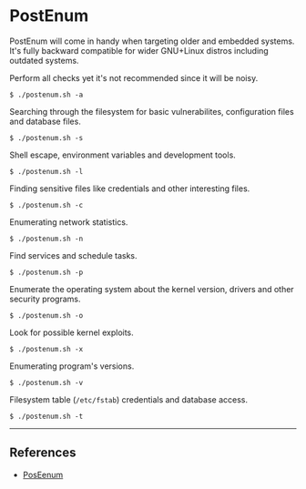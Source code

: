 # PostEnum

PostEnum will come in handy when targeting older and embedded systems. It's fully backward compatible for wider GNU+Linux distros including outdated systems.

Perform all checks yet it's not recommended since it will be noisy.

```
$ ./postenum.sh -a
```

Searching through the filesystem for basic vulnerabilites, configuration files and database files.

```
$ ./postenum.sh -s
```

Shell escape, environment variables and development tools.

```
$ ./postenum.sh -l
```

Finding sensitive files like credentials and other interesting files.

```
$ ./postenum.sh -c
```

Enumerating network statistics.

```
$ ./postenum.sh -n
```

Find services and schedule tasks.

```
$ ./postenum.sh -p
```

Enumerate the operating system about the kernel version, drivers and other security programs.

```
$ ./postenum.sh -o
```

Look for possible kernel exploits.

```
$ ./postenum.sh -x
```

Enumerating program's versions.

```
$ ./postenum.sh -v
```

Filesystem table (`/etc/fstab`) credentials and database access.

```
$ ./postenum.sh -t
```

---
## References

- [PosEenum](https://github.com/mostaphabahadou/postenum)